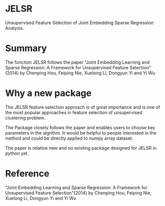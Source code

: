 # JELSR
Unsupervised Feature Selection of Joint Embedding Sparse Regression Analysis.
# Summary
The function JELSR follows the paper "Joint Embedding Learning and Sparse Regression: A Framework for Unsupervised Feature Selection"(2014) by  Chenping Hou, Feiping Nie, Xuelong Li, Dongyun Yi and Yi Wu

# Why a new package
The JELSR feature selection approach is of great importance and is one of the most popular approaches in feature selection of unsupervised clustering problem.

The Package closely follows the paper and enables users to choose key parameters in the algrithm. It would be helpful to people interested in the method and could be directly applied to numpy array dataset.

The paper is relative new and no existing package designed for JELSR in python yet.

# Reference
"Joint Embedding Learning and Sparse Regression: A Framework for Unsupervised Feature Selection"(2014) by  Chenping Hou, Feiping Nie, Xuelong Li, Dongyun Yi and Yi Wu


